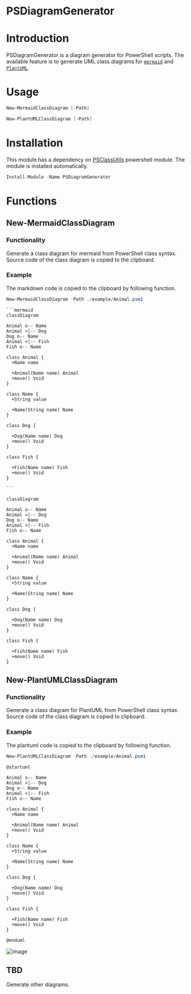 # PSDiagramGenerator

# Introduction

PSDiagramGenerator is a diagram generator for PowerShell scripts. The available feature is to generate UML class diagrams for [`mermaid`](https://mermaid-js.github.io/mermaid/#/) and [`PlantUML`](https://plantuml.com/).

# Usage

```powershell
New-MermaidClassDiagram [-Path]

New-PlantUMLClassDiagram [-Path]
```

# Installation

This module has a dependency on [PSClassUtils](https://github.com/Stephanevg/PSClassUtils) powershell module. The module is installed automatically.

```powershell
Install-Module -Name PSDiagramGenerator
```

# Functions

## New-MermaidClassDiagram

### Functionality

Generate a class diagram for mermaid from PowerShell class syntax. Source code of the class diagram is copied to the clipboard.

### Example

The markdown code is copied to the clipboard by following function.

```powershell
New-MermaidClassDiagram -Path ./example/Animal.psm1
```

````
```mermaid
classDiagram

Animal o-- Name
Animal <|-- Dog
Dog o-- Name
Animal <|-- Fish
Fish o-- Name

class Animal {
  +Name name

  +Animal(Name name) Animal
  +move() Void
}

class Name {
  +String value

  +Name(String name) Name
}

class Dog {

  +Dog(Name name) Dog
  +move() Void
}

class Fish {

  +Fish(Name name) Fish
  +move() Void
}

```
````

```mermaid
classDiagram

Animal o-- Name
Animal <|-- Dog
Dog o-- Name
Animal <|-- Fish
Fish o-- Name

class Animal {
  +Name name

  +Animal(Name name) Animal
  +move() Void
}

class Name {
  +String value

  +Name(String name) Name
}

class Dog {

  +Dog(Name name) Dog
  +move() Void
}

class Fish {

  +Fish(Name name) Fish
  +move() Void
}

```

## New-PlantUMLClassDiagram

### Functionality

Generate a class diagram for PlantUML from PowerShell class syntax. Source code of the class diagram is copied to clipboard.

### Example

The plantuml code is copied to the clipboard by following function.

```powershell
New-PlantUMLClassDiagram -Path ./example/Animal.psm1
```

```
@startuml

Animal o-- Name
Animal <|-- Dog
Dog o-- Name
Animal <|-- Fish
Fish o-- Name

class Animal {
  +Name name

  +Animal(Name name) Animal
  +move() Void
}

class Name {
  +String value

  +Name(String name) Name
}

class Dog {

  +Dog(Name name) Dog
  +move() Void
}

class Fish {

  +Fish(Name name) Fish
  +move() Void
}

@enduml
```

![image](https://user-images.githubusercontent.com/41112776/157869730-f031afab-9015-4687-ba58-ad5de0940033.png)


## TBD

Generate other diagrams.
